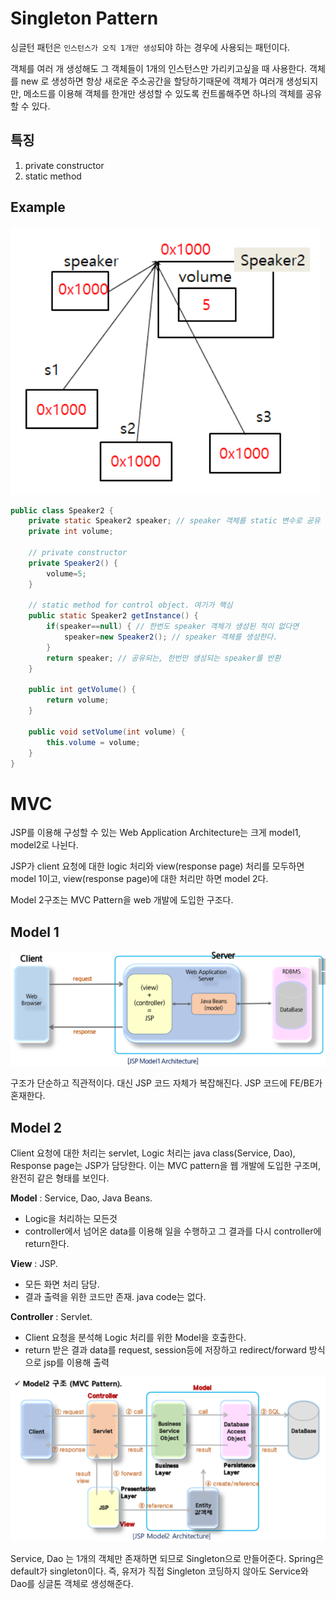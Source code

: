 # Singleton Pattern

싱글턴 패턴은 `인스턴스가 오직 1개만 생성`되야 하는 경우에 사용되는 패턴이다.

객체를 여러 개 생성해도 그 객체들이 1개의 인스턴스만 가리키고싶을 때 사용한다. 객체를 new 로 생성하면 항상 새로운 주소공간을 할당하기때문에 객체가 여러개 생성되지만, 메소드를 이용해 객체를 한개만 생성할 수 있도록 컨트롤해주면 하나의 객체를 공유할 수 있다.



## 특징

1. private constructor
2. static method



## Example

![image-20210220000419737](images/image-20210220000419737.png)

```java
public class Speaker2 {
	private static Speaker2 speaker; // speaker 객체를 static 변수로 공유 
	private int volume;
	
    // private constructor
	private Speaker2() {
		volume=5;
	}
	
    // static method for control object. 여기가 핵심
	public static Speaker2 getInstance() {
		if(speaker==null) { // 한번도 speaker 객체가 생성된 적이 없다면
			speaker=new Speaker2(); // speaker 객체를 생성한다.
		}
		return speaker; // 공유되는, 한번만 생성되는 speaker를 반환
	}
	
	public int getVolume() {
		return volume;
	}

	public void setVolume(int volume) {
		this.volume = volume;
	}
}

```





# MVC

JSP를 이용해 구성할 수 있는 Web Application Architecture는 크게 model1, model2로 나뉜다.

JSP가 client 요청에 대한 logic 처리와 view(response page) 처리를 모두하면 model 1이고, view(response page)에 대한 처리만 하면 model 2다.

Model 2구조는 MVC Pattern을 web 개발에 도입한 구조다.



## Model 1

![image-20210401093956989](images/image-20210401093956989.png) 

구조가 단순하고 직관적이다. 대신 JSP 코드 자체가 복잡해진다. JSP 코드에 FE/BE가 혼재한다.



## Model 2

Client 요청에 대한 처리는 servlet, Logic 처리는 java class(Service, Dao), Response page는 JSP가 담당한다. 이는 MVC pattern을 웹 개발에 도입한 구조며, 완전히 같은 형태를 보인다.



**Model** : Service, Dao, Java Beans. 

- Logic을 처리하는 모든것
- controller에서 넘어온 data를 이용해 일을 수행하고 그 결과를 다시 controller에 return한다.

**View** : JSP. 

- 모든 화면 처리 담당.
- 결과 출력을 위한 코드만 존재. java code는 없다. 

**Controller** : Servlet. 

- Client 요청을 분석해 Logic 처리를 위한 Model을 호출한다.
- return 받은 결과 data를 request, session등에 저장하고 redirect/forward 방식으로 jsp를 이용해 출력



![image-20210401100354266](images/image-20210401100354266.png) 

Service, Dao 는 1개의 객체만 존재하면 되므로 Singleton으로 만들어준다. Spring은 default가 singleton이다. 즉, 유저가 직접 Singleton 코딩하지 않아도 Service와 Dao를 싱글톤 객체로 생성해준다.